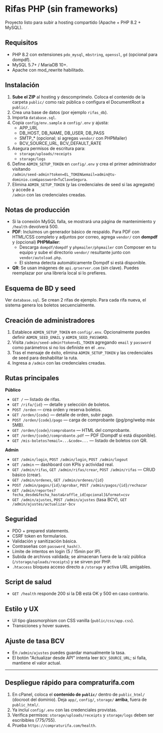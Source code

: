 # Rifas PHP (sin frameworks)

Proyecto listo para subir a hosting compartido (Apache + PHP 8.2 + MySQL).

## Requisitos
- PHP 8.2 con extensiones `pdo_mysql`, `mbstring`, `openssl`, `gd` (opcional para dompdf).
- MySQL 5.7+ / MariaDB 10+.
- Apache con mod_rewrite habilitado.

## Instalación
1. **Sube el ZIP** al hosting y descomprímelo. Coloca el contenido de la carpeta `public/` como raíz pública o configura el DocumentRoot a `public/`.
2. Crea una base de datos (por ejemplo `rifas_db`).
3. Importa `database.sql`.
4. Copia `config/env.sample` a `config/.env` y ajusta:
   - APP_URL
   - DB_HOST, DB_NAME, DB_USER, DB_PASS
   - SMTP_* (opcional; si agregas `vendor/` con PHPMailer)
   - BCV_SOURCE_URL, BCV_DEFAULT_RATE
5. Asegura permisos de escritura para:
   - `storage/uploads/receipts`
   - `storage/logs`
6. Define `ADMIN_SETUP_TOKEN` en `config/.env` y crea el primer administrador visitando  
   `/admin/seed-admin?token=EL_TOKEN&email=admin@tu-dominio.com&password=TuClaveSegura`.
7. Elimina `ADMIN_SETUP_TOKEN` (y las credenciales de seed si las agregaste) y accede a  
   `/admin` con las credenciales creadas.

## Notas de producción
- Si la conexión MySQL falla, se mostrará una página de mantenimiento y `/health` devolverá 500.
- **PDF**: Incluimos un generador básico de respaldo. Para PDF con HTML/CSS completo y adjuntos por correo, agrega `vendor/` con **dompdf** y (opcional) **PHPMailer**:
  - Descarga `dompdf/dompdf` y `phpmailer/phpmailer` con Composer en tu equipo y sube el directorio `vendor/` resultante junto con `vendor/autoload.php`.
  - El sistema detecta automáticamente Dompdf si está disponible.
- **QR**: Se usan imágenes de `api.qrserver.com` (sin clave). Puedes reemplazar por una librería local si lo prefieres.

## Esquema de BD y seed
Ver `database.sql`. Se crean 2 rifas de ejemplo. Para cada rifa nueva, el sistema genera los boletos secuencialmente.

## Creación de administradores
1. Establece `ADMIN_SETUP_TOKEN` en `config/.env`. Opcionalmente puedes definir `ADMIN_SEED_EMAIL` y `ADMIN_SEED_PASSWORD`.
2. Visita `/admin/seed-admin?token=EL_TOKEN` agregando `email` y `password` como parámetros si no los definiste en el `.env`.
3. Tras el mensaje de éxito, elimina `ADMIN_SETUP_TOKEN` y las credenciales de seed para deshabilitar la ruta.
4. Ingresa a `/admin` con las credenciales creadas.

## Rutas principales
**Público**
- `GET /` — listado de rifas.
- `GET /rifa/{id}` — detalle y selección de boletos.
- `POST /orden` — crea orden y reserva boletos.
- `GET /orden/{code}` — detalle de orden, subir pago.
- `POST /orden/{code}/pago` — carga de comprobante (jpg/png/webp máx 5MB).
- `GET /orden/{code}/comprobante` — HTML del comprobante.
- `GET /orden/{code}/comprobante.pdf` — PDF (Dompdf si está disponible).
- `GET /mis-boletos?email=...&code=...` — listado de boletos con QR.

**Admin**
- `GET /admin/login`, `POST /admin/login`, `POST /admin/logout`
- `GET /admin` — dashboard con KPIs y actividad real.
- `GET /admin/rifas`, `GET /admin/rifas/crear`, `POST /admin/rifas` — CRUD básico (crear).
- `GET /admin/ordenes`, `GET /admin/ordenes/{id}`
- `POST /admin/pagos/{id}/aprobar`, `POST /admin/pagos/{id}/rechazar`
- `GET /admin/reportes?fecha_desde&fecha_hasta&raffle_id[opcional]&format=csv`
- `GET /admin/ajustes`, `POST /admin/ajustes` (tasa BCV), `GET /admin/ajustes/actualizar-bcv`

## Seguridad
- PDO + prepared statements.
- CSRF token en formularios.
- Validación y sanitización básica.
- Contraseñas con `password_hash()`.
- Límite de intentos en login (5 / 15min por IP).
- Subida de archivos validada; se almacenan fuera de la raíz pública (`/storage/uploads/receipts`) y se sirven por PHP.
- `.htaccess` bloquea acceso directo a `/storage` y activa URL amigables.

## Script de salud
- `GET /health` responde 200 si la DB está OK y 500 en caso contrario.

## Estilo y UX
- UI tipo glassmorphism con CSS vanilla (`public/css/app.css`).
- Transiciones y hover suaves.

## Ajuste de tasa BCV
- En `/admin/ajustes` puedes guardar manualmente la tasa.
- El botón "Actualizar desde API" intenta leer `BCV_SOURCE_URL`; si falla, mantiene el valor actual.

---
## Despliegue rápido para compraturifa.com
1) En cPanel, coloca el **contenido de `public/`** dentro de `public_html/` (docroot del dominio).
   Deja `app/`, `config/`, `storage/` **arriba**, fuera de `public_html/`.
2) Ya incluí `config/.env` con las credenciales provistas.
3) Verifica permisos: `storage/uploads/receipts` y `storage/logs` deben ser escribibles (775/755).
4) Prueba `https://compraturifa.com/health`.
